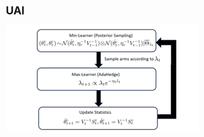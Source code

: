 # UAI
![123](https://raw.githubusercontent.com/Anonymoususeforpapers/UAI/main/flow_chart_of_minmax.png)
